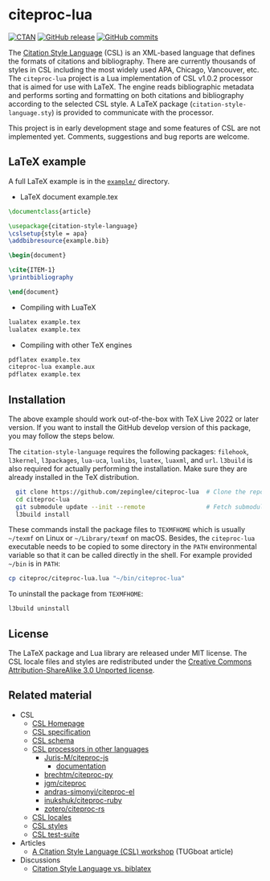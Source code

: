# citeproc-lua

[![CTAN](https://img.shields.io/ctan/v/citation-style-language)](https://www.ctan.org/pkg/citation-style-language)
[![GitHub release](https://img.shields.io/github/v/release/zepinglee/citeproc-lua)](https://github.com/zepinglee/citeproc-lua/releases/latest)
[![GitHub commits](https://img.shields.io/github/commits-since/zepinglee/citeproc-lua/latest)](https://github.com/zepinglee/citeproc-lua/commits/main)
<!-- [![Actions Status](https://github.com/zepinglee/citeproc-lua/workflows/Test/badge.svg)](https://github.com/zepinglee/citeproc-lua/actions) -->

The [Citation Style Language](https://citationstyles.org/) (CSL) is an
XML-based language that defines the formats of citations and bibliography.
There are currently thousands of styles in CSL including the most widely used
APA, Chicago, Vancouver, etc.
The `citeproc-lua` project is a Lua implementation of CSL v1.0.2 processor
that is aimed for use with LaTeX.
The engine reads bibliographic metadata and performs sorting and formatting on
both citations and bibliography according to the selected CSL style.
A LaTeX package (`citation-style-language.sty`) is provided to communicate with
the processor.

This project is in early development stage and some features of CSL are not implemented yet.
Comments, suggestions and bug reports are welcome.


## LaTeX example

A full LaTeX example is in the [`example/`](example) directory.

- LaTeX document example.tex

```latex
\documentclass{article}

\usepackage{citation-style-language}
\cslsetup{style = apa}
\addbibresource{example.bib}

\begin{document}

\cite{ITEM-1}
\printbibliography

\end{document}
```

- Compiling with LuaTeX

```bash
lualatex example.tex
lualatex example.tex
```

- Compiling with other TeX engines

```bash
pdflatex example.tex
citeproc-lua example.aux
pdflatex example.tex
```



## Installation

The above example should work out-of-the-box with TeX Live 2022 or later version.
If you want to install the GitHub develop version of this package,
you may follow the steps below.

The `citation-style-language` requires the following packages:
`filehook`, `l3kernel`, `l3packages`, `lua-uca`, `lualibs`,
`luatex`, `luaxml`, and `url`.
`l3build` is also required for actually performing the installation.
Make sure they are already installed in the TeX distribution.

```bash
  git clone https://github.com/zepinglee/citeproc-lua  # Clone the repository
  cd citeproc-lua
  git submodule update --init --remote                 # Fetch submodules
  l3build install
```

These commands install the package files to `TEXMFHOME` which is usually
`~/texmf` on Linux or `~/Library/texmf` on macOS.
Besides, the `citeproc-lua` executable needs to be copied to some directory
in the `PATH` environmental variable so that it can be called directly in the shell.
For example provided `~/bin` is in `PATH`:

```bash
cp citeproc/citeproc-lua.lua "~/bin/citeproc-lua"
```

To uninstall the package from `TEXMFHOME`:

```bash
l3build uninstall
```


## License

The LaTeX package and Lua library are released under MIT license.
The CSL locale files and styles are redistributed under the [Creative Commons Attribution-ShareAlike 3.0 Unported license](https://creativecommons.org/licenses/by-sa/3.0/).


## Related material

- CSL
  - [CSL Homepage](https://citationstyles.org/)
  - [CSL specification](https://docs.citationstyles.org/en/stable/specification.html)
  - [CSL schema](https://github.com/citation-style-language/schema)
  - [CSL processors in other languages](https://citationstyles.org/developers/#csl-processors)
    - [Juris-M/citeproc-js](https://github.com/Juris-M/citeproc-js)
      - [documentation](https://citeproc-js.readthedocs.io/en/latest/)
    - [brechtm/citeproc-py](https://github.com/brechtm/citeproc-py)
    - [jgm/citeproc](https://github.com/jgm/citeproc)
    - [andras-simonyi/citeproc-el](https://github.com/andras-simonyi/citeproc-el)
    - [inukshuk/citeproc-ruby](https://github.com/inukshuk/citeproc-ruby)
    - [zotero/citeproc-rs](https://github.com/zotero/citeproc-rs)
  - [CSL locales](https://github.com/citation-style-language/locales)
  - [CSL styles](https://github.com/citation-style-language/styles)
  - [CSL test-suite](https://github.com/citation-style-language/test-suite)
- Articles
  - [A Citation Style Language (CSL) workshop](https://tug.org/TUGboat/tb35-3/tb111stender.pdf) (TUGboat article)
- Discussions
  - [Citation Style Language vs. biblatex](https://tex.stackexchange.com/questions/434946/citation-style-language-vs-biblatex-vs-possibly-other-citing-systems)
